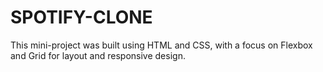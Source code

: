 # SPOTIFY-CLONE
This mini-project was built using HTML and CSS, with a focus on Flexbox and Grid for layout and responsive design.
